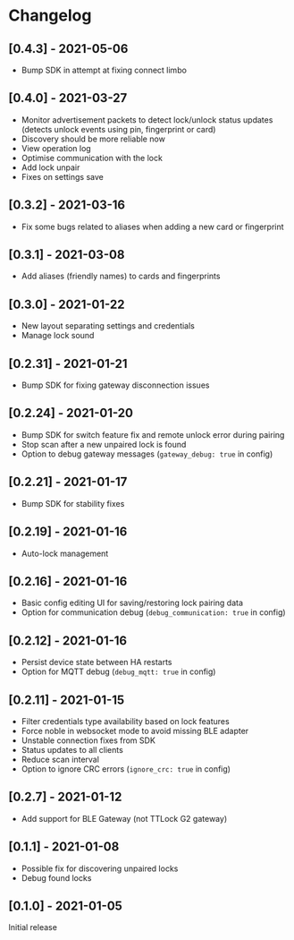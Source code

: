 # Changelog

## [0.4.3] - 2021-05-06
- Bump SDK in attempt at fixing connect limbo

## [0.4.0] - 2021-03-27
- Monitor advertisement packets to detect lock/unlock status updates (detects unlock events using pin, fingerprint or card)
- Discovery should be more reliable now
- View operation log
- Optimise communication with the lock
- Add lock unpair
- Fixes on settings save

## [0.3.2] - 2021-03-16
- Fix some bugs related to aliases when adding a new card or fingerprint

## [0.3.1] - 2021-03-08
- Add aliases (friendly names) to cards and fingerprints

## [0.3.0] - 2021-01-22
- New layout separating settings and credentials
- Manage lock sound

## [0.2.31] - 2021-01-21
- Bump SDK for fixing gateway disconnection issues

## [0.2.24] - 2021-01-20
- Bump SDK for switch feature fix and remote unlock error during pairing
- Stop scan after a new unpaired lock is found
- Option to debug gateway messages (`gateway_debug: true` in config)

## [0.2.21] - 2021-01-17
- Bump SDK for stability fixes

## [0.2.19] - 2021-01-16
- Auto-lock management

## [0.2.16] - 2021-01-16
- Basic config editing UI for saving/restoring lock pairing data
- Option for communication debug (`debug_communication: true` in config)

## [0.2.12] - 2021-01-16
- Persist device state between HA restarts
- Option for MQTT debug (`debug_mqtt: true` in config)

## [0.2.11] - 2021-01-15
- Filter credentials type availability based on lock features
- Force noble in websocket mode to avoid missing BLE adapter
- Unstable connection fixes from SDK
- Status updates to all clients
- Reduce scan interval
- Option to ignore CRC errors (`ignore_crc: true` in config)

## [0.2.7] - 2021-01-12
- Add support for BLE Gateway (not TTLock G2 gateway)

## [0.1.1] - 2021-01-08
- Possible fix for discovering unpaired locks
- Debug found locks

## [0.1.0] - 2021-01-05
Initial release